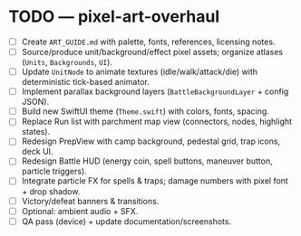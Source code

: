 # TODO — pixel-art-overhaul

- [ ] Create `ART_GUIDE.md` with palette, fonts, references, licensing notes.
- [ ] Source/produce unit/background/effect pixel assets; organize atlases (`Units`, `Backgrounds`, `UI`).
- [ ] Update `UnitNode` to animate textures (idle/walk/attack/die) with deterministic tick-based animator.
- [ ] Implement parallax background layers (`BattleBackgroundLayer` + config JSON).
- [ ] Build new SwiftUI theme (`Theme.swift`) with colors, fonts, spacing.
- [ ] Replace Run list with parchment map view (connectors, nodes, highlight states).
- [ ] Redesign PrepView with camp background, pedestal grid, trap icons, deck UI.
- [ ] Redesign Battle HUD (energy coin, spell buttons, maneuver button, particle triggers).
- [ ] Integrate particle FX for spells & traps; damage numbers with pixel font + drop shadow.
- [ ] Victory/defeat banners & transitions.
- [ ] Optional: ambient audio + SFX.
- [ ] QA pass (device) + update documentation/screenshots.
